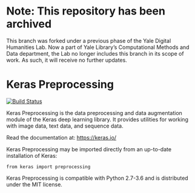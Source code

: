# Note: This repository has been archived
This branch was forked under a previous phase of the Yale Digital Humanities Lab. Now a part of Yale Library’s Computational Methods and Data department, the Lab no longer includes this branch in its scope of work. As such, it will receive no further updates.


# Keras Preprocessing

[![Build Status](https://travis-ci.org/keras-team/keras-preprocessing.svg?branch=master)](https://travis-ci.org/keras-team/keras-preprocessing)

Keras Preprocessing is the data preprocessing
and data augmentation module of the Keras deep learning library.
It provides utilities for working with image data, text data,
and sequence data.

Read the documentation at: https://keras.io/

Keras Preprocessing may be imported directly
from an up-to-date installation of Keras:

```
from keras import preprocessing
```

Keras Preprocessing is compatible with Python 2.7-3.6
and is distributed under the MIT license.
